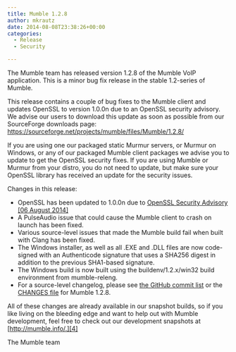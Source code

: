 ```yaml
---
title: Mumble 1.2.8
author: mkrautz
date: 2014-08-08T23:38:26+00:00
categories:
  - Release
  - Security

---
```

The Mumble team has released version 1.2.8 of the Mumble VoIP application. This is a minor bug fix release in the stable 1.2-series of Mumble.<!--more-->

This release contains a couple of bug fixes to the Mumble client and updates OpenSSL to version 1.0.0n due to an OpenSSL security advisory. We advise our users to download this update as soon as possible from our SourceForge downloads page: <https://sourceforge.net/projects/mumble/files/Mumble/1.2.8/>

If you are using one our packaged static Murmur servers, or Murmur on Windows, or any of our packaged Mumble client packages we advise you to update to get the OpenSSL security fixes. If you are using Mumble or Murmur from your distro, you do not need to update, but make sure your OpenSSL library has received an update for the security issues.

Changes in this release:

* OpenSSL has been updated to 1.0.0n due to [OpenSSL Security Advisory [06 August 2014]][1]
* A PulseAudio issue that could cause the Mumble client to crash on launch has been fixed.
* Various source-level issues that made the Mumble build fail when built with Clang has been fixed.
* The Windows installer, as well as all .EXE and .DLL files are now code-signed with an Authenticode signature that uses a SHA256 digest in addition to the previous SHA1-based signature.
* The Windows build is now built using the buildenv/1.2.x/win32 build environment from mumble-releng.
* For a source-level changelog, please see [the GitHub commit list][2] or the [CHANGES file][3] for Mumble 1.2.8.

All of these changes are already available in our snapshot builds, so if you like living on the bleeding edge and want to help out with Mumble development, feel free to check out our development snapshots at [http://mumble.info/.][4]

The Mumble team

 [1]: https://www.openssl.org/news/secadv_20140806.txt
 [2]: https://github.com/mumble-voip/mumble/commits/1.2.8
 [3]: https://github.com/mumble-voip/mumble/blob/1.2.8/CHANGES
 [4]: https://www.mumble.info "https://www.mumble.info"

